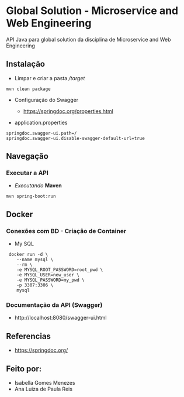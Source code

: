 # Global Solution - Microservice and Web Engineering

API Java para global solution da disciplina de Microservice and Web Engineering

## Instalação

* Limpar e criar a pasta */target*

```
mvn clean package
```

* Configuração do Swagger

    - https://springdoc.org/properties.html

- application.properties

```
springdoc.swagger-ui.path=/
springdoc.swagger-ui.disable-swagger-default-url=true
```


## Navegação

### Executar a API

-  *Executando* **Maven**

```
mvn spring-boot:run
```

## Docker

### Conexões com BD - Criação de Container
- My SQL
  
```
 docker run -d \
 	--name mysql \
 	--rm \
 	-e MYSQL_ROOT_PASSWORD=root_pwd \
 	-e MYSQL_USER=new_user \
 	-e MYSQL_PASSWORD=my_pwd \
 	-p 3307:3306 \
 	mysql
```

### Documentação da API (Swagger)
- http://localhost:8080/swagger-ui.html


## Referencias

- https://springdoc.org/

## Feito por:
- Isabella Gomes Menezes 
- Ana Luiza de Paula Reis
